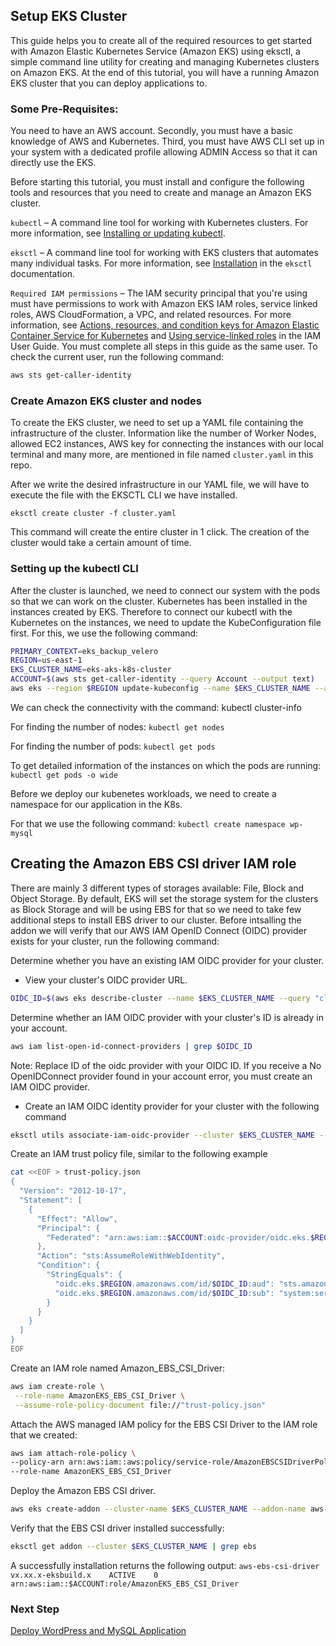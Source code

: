 ## Setup EKS Cluster

This guide helps you to create all of the required resources to get started with Amazon Elastic Kubernetes Service (Amazon EKS) using eksctl, a simple command line utility for creating and managing Kubernetes clusters on Amazon EKS. At the end of this tutorial, you will have a running Amazon EKS cluster that you can deploy applications to.

### Some Pre-Requisites:

You need to have an AWS account. Secondly, you must have a basic knowledge of AWS and Kubernetes. Third, you must have AWS CLI set up in your system with a dedicated profile allowing ADMIN Access so that it can directly use the EKS.

Before starting this tutorial, you must install and configure the following tools and resources that you need to create and manage an Amazon EKS cluster.

`kubectl` – A command line tool for working with Kubernetes clusters. For more information, see [Installing or updating kubectl](https://docs.aws.amazon.com/eks/latest/userguide/install-kubectl.html).

`eksctl` – A command line tool for working with EKS clusters that automates many individual tasks. For more information, see [Installation](https://eksctl.io/installation) in the `eksctl` documentation.

`Required IAM permissions` – The IAM security principal that you're using must have permissions to work with Amazon EKS IAM roles, service linked roles, AWS CloudFormation, a VPC, and related resources. For more information, see [Actions, resources, and condition keys for Amazon Elastic Container Service for Kubernetes](https://docs.aws.amazon.com/service-authorization/latest/reference/list_amazonelastickubernetesservice.html) and [Using service-linked roles](https://docs.aws.amazon.com/IAM/latest/UserGuide/using-service-linked-roles.html) in the IAM User Guide. You must complete all steps in this guide as the same user. To check the current user, run the following command:

```bash
aws sts get-caller-identity
```

### Create Amazon EKS cluster and nodes

To create the EKS cluster, we need to set up a YAML file containing the infrastructure of the cluster. Information like the number of Worker Nodes, allowed EC2 instances, AWS key for connecting the instances with our local terminal and many more, are mentioned in file named `cluster.yaml` in this repo.

After we write the desired infrastructure in our YAML file, we will have to execute the file with the EKSCTL CLI we have installed.

    eksctl create cluster -f cluster.yaml

This command will create the entire cluster in 1 click. The creation of the cluster would take a certain amount of time.

### Setting up the kubectl CLI

After the cluster is launched, we need to connect our system with the pods so that we can work on the cluster. Kubernetes has been installed in the instances created by EKS. Therefore to connect our kubectl with the Kubernetes on the instances, we need to update the KubeConfiguration file first. For this, we use the following command:

```bash
PRIMARY_CONTEXT=eks_backup_velero
REGION=us-east-1
EKS_CLUSTER_NAME=eks-aks-k8s-cluster
ACCOUNT=$(aws sts get-caller-identity --query Account --output text)
aws eks --region $REGION update-kubeconfig --name $EKS_CLUSTER_NAME --alias $PRIMARY_CONTEXT

```
We can check the connectivity with the command: kubectl cluster-info

For finding the number of nodes: `kubectl get nodes`

For finding the number of pods: `kubectl get pods`

To get detailed information of the instances on which the pods are running: `kubectl get pods -o wide`

Before we deploy our kubenetes workloads, we need to create a namespace for our application in the K8s.

For that we use the following command: `kubectl create namespace wp-mysql`

## Creating the Amazon EBS CSI driver IAM role

There are mainly 3 different types of storages available: File, Block and Object Storage. By default, EKS will set the storage system for the clusters as Block Storage and will be using EBS for that so we need to take few additional steps to install EBS driver to our cluster. Before intsalling the addon we will verify that our AWS IAM OpenID Connect (OIDC) provider exists for your cluster, run the following command: 

Determine whether you have an existing IAM OIDC provider for your cluster.

- View your cluster's OIDC provider URL.
```bash
OIDC_ID=$(aws eks describe-cluster --name $EKS_CLUSTER_NAME --query "cluster.identity.oidc.issuer" --output text | cut -d '/' -f 5)
```
Determine whether an IAM OIDC provider with your cluster's ID is already in your account.

```bash
aws iam list-open-id-connect-providers | grep $OIDC_ID
```
Note: Replace ID of the oidc provider with your OIDC ID. If you receive a No OpenIDConnect provider found in your account error, you must create an IAM OIDC provider.

- Create an IAM OIDC identity provider for your cluster with the following command

```bash
eksctl utils associate-iam-oidc-provider --cluster $EKS_CLUSTER_NAME --approve 
```

Create an IAM trust policy file, similar to the following example

```bash
cat <<EOF > trust-policy.json
{
  "Version": "2012-10-17",
  "Statement": [
    {
      "Effect": "Allow",
      "Principal": {
        "Federated": "arn:aws:iam::$ACCOUNT:oidc-provider/oidc.eks.$REGION.amazonaws.com/id/$OIDC_ID"
      },
      "Action": "sts:AssumeRoleWithWebIdentity",
      "Condition": {
        "StringEquals": {
          "oidc.eks.$REGION.amazonaws.com/id/$OIDC_ID:aud": "sts.amazonaws.com",
          "oidc.eks.$REGION.amazonaws.com/id/$OIDC_ID:sub": "system:serviceaccount:kube-system:ebs-csi-controller-sa"
        }
      }
    }
  ]
}
EOF
```
Create an IAM role named Amazon_EBS_CSI_Driver:

```bash
aws iam create-role \
 --role-name AmazonEKS_EBS_CSI_Driver \
 --assume-role-policy-document file://"trust-policy.json"
```
Attach the AWS managed IAM policy for the EBS CSI Driver to the IAM role that we created:

```bash
aws iam attach-role-policy \
--policy-arn arn:aws:iam::aws:policy/service-role/AmazonEBSCSIDriverPolicy \
--role-name AmazonEKS_EBS_CSI_Driver
```
Deploy the Amazon EBS CSI driver.
```bash
aws eks create-addon --cluster-name $EKS_CLUSTER_NAME --addon-name aws-ebs-csi-driver --service-account-role-arn arn:aws:iam::$ACCOUNT:role/AmazonEKS_EBS_CSI_DriverRole
```
Verify that the EBS CSI driver installed successfully:

```bash
eksctl get addon --cluster $EKS_CLUSTER_NAME | grep ebs
```
A successfully installation returns the following output:
`aws-ebs-csi-driver    vx.xx.x-eksbuild.x    ACTIVE    0    arn:aws:iam::$ACCOUNT:role/AmazonEKS_EBS_CSI_Driver`

### Next Step
[Deploy WordPress and MySQL Application](deploy-wordpress-mysql-eks.md)